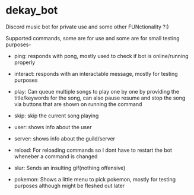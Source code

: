 # dekay_bot

Discord music bot for private use and some other FUNctionality ?:)



Supported commands, some are for use and some are for small testing purposes-

- ping: responds with pong, mostly used to check if bot is online/running properly

- interact: responds with an interactable message, mostly for testing purposes

- play: Can queue multiple songs to play one by one by providing the title/keywords for the song, can also pause resume and stop the song via buttons that are shown on running the command

- skip: skip the current song playing

- user: shows info about the user

- server: shows info about the guild/server

- reload: For reloading commands so I dont have to restart the bot wheneber a command is changed

- slur: Sends an insulting gif(nothing offensive)

- pokemon: Shows a little menu to pick pokemon, mostly for testing purposes although might be fleshed out later


